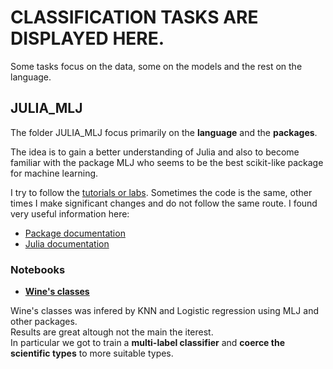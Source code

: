 # CLASSIFICATION TASKS ARE DISPLAYED HERE. 

Some tasks focus on the data, some on the models and the rest on the language. 

## JULIA_MLJ 

The folder JULIA_MLJ focus primarily on the **language** and the **packages**.

The idea is to gain a better understanding of Julia and also to become familiar with the package MLJ who seems to be the best scikit-like package for machine learning. 

I try to follow the [tutorials or labs](https://juliaai.github.io/DataScienceTutorials.jl/). Sometimes the code is the same, other times I make significant changes and do not follow the same route.
I found very useful information here: 
- [Package documentation](https://alan-turing-institute.github.io/MLJ.jl/dev/)
- [Julia documentation](https://docs.julialang.org/en/v1/)

### Notebooks  

- [**Wine's classes**](../CLASSIFICATION/JULIA_MLJ/Wine.ipynb)

Wine's classes was infered by KNN and Logistic regression using MLJ and other packages.  
Results are great altough not the main the iterest.   
In particular we got to train a **multi-label classifier** and **coerce the scientific types** to more suitable types.  
